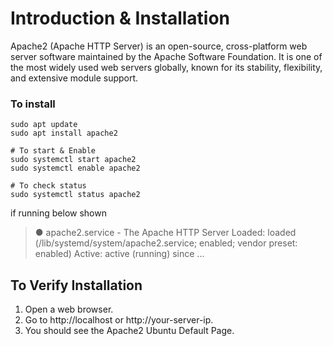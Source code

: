 # Introduction & Installation
Apache2 (Apache HTTP Server) is an open-source, cross-platform web server software maintained by the Apache Software Foundation. 
It is one of the most widely used web servers globally, known for its stability, flexibility, and extensive module support.


### To install
```
sudo apt update
sudo apt install apache2

# To start & Enable
sudo systemctl start apache2
sudo systemctl enable apache2

# To check status
sudo systemctl status apache2
```


if running below shown
> ● apache2.service - The Apache HTTP Server
   Loaded: loaded (/lib/systemd/system/apache2.service; enabled; vendor preset: enabled)
   Active: active (running) since ...

## To Verify Installation

1. Open a web browser.
2. Go to http://localhost or http://your-server-ip.
3. You should see the Apache2 Ubuntu Default Page.





